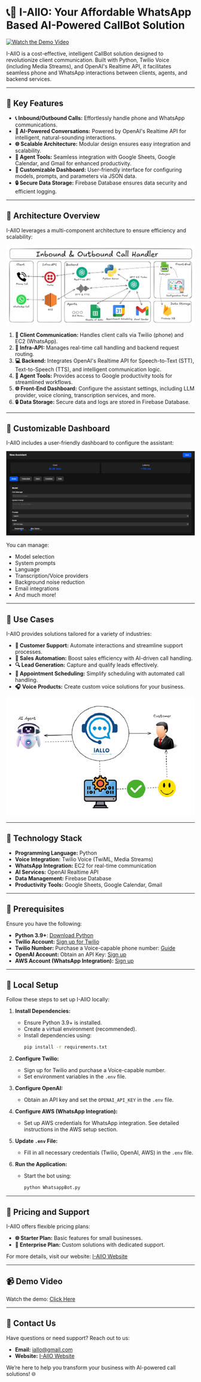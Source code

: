 # 📞🤖 I-AllO: Your Affordable WhatsApp Based AI-Powered CallBot Solution

[![Watch the Demo Video](https://img.shields.io/badge/Demo-Video-blue?style=flat-square)](https://github.com/user-attachments/assets/65c7a9cf-4cb6-413c-a8b5-e483f34b27ab)

I-AllO is a cost-effective, intelligent CallBot solution designed to revolutionize client communication. Built with Python, Twilio Voice (including Media Streams), and OpenAI's Realtime API, it facilitates seamless phone and WhatsApp interactions between clients, agents, and backend services.

---

## 🔹 **Key Features**

- **📞 Inbound/Outbound Calls:** Effortlessly handle phone and WhatsApp communications.
- **🤖 AI-Powered Conversations:** Powered by OpenAI's Realtime API for intelligent, natural-sounding interactions.
- **🌐 Scalable Architecture:** Modular design ensures easy integration and scalability.
- **📅 Agent Tools:** Seamless integration with Google Sheets, Google Calendar, and Gmail for enhanced productivity.
- **🎨 Customizable Dashboard:** User-friendly interface for configuring models, prompts, and parameters via JSON data.
- **🔒 Secure Data Storage:** Firebase Database ensures data security and efficient logging.

---

## 🔹 **Architecture Overview**

I-AllO leverages a multi-component architecture to ensure efficiency and scalability:

![I-AllO Architecture](assets/img/architecture.jpg)

1. **📢 Client Communication:** Handles client calls via Twilio (phone) and EC2 (WhatsApp).
2. **📡 Infra-API:** Manages real-time call handling and backend request routing.
3. **💻 Backend:** Integrates OpenAI's Realtime API for Speech-to-Text (STT), Text-to-Speech (TTS), and intelligent communication logic.
4. **🔧 Agent Tools:** Provides access to Google productivity tools for streamlined workflows.
5. **🌐 Front-End Dashboard:** Configure the assistant settings, including LLM provider, voice cloning, transcription services, and more.
6. **🔒 Data Storage:** Secure data and logs are stored in Firebase Database.

---

## 🔹 **Customizable Dashboard**

I-AllO includes a user-friendly dashboard to configure the assistant:

![I-AllO Dashboard](assets/img/dashboard.png)

You can manage:
- Model selection
- System prompts
- Language
- Transcription/Voice providers
- Background noise reduction
- Email integrations
- And much more!

---

## 🔹 **Use Cases**

I-AllO provides solutions tailored for a variety of industries:

- **📢 Customer Support:** Automate interactions and streamline support processes.
- **🚀 Sales Automation:** Boost sales efficiency with AI-driven call handling.
- **🔍 Lead Generation:** Capture and qualify leads effectively.
- **📅 Appointment Scheduling:** Simplify scheduling with automated call handling.
- **🎧 Voice Products:** Create custom voice solutions for your business.

![I-AllO Service Flow](assets/img/service.png)

---

## 🔹 **Technology Stack**

- **Programming Language:** Python
- **Voice Integration:** Twilio Voice (TwiML, Media Streams)
- **WhatsApp Integration:** EC2 for real-time communication
- **AI Services:** OpenAI Realtime API
- **Data Management:** Firebase Database
- **Productivity Tools:** Google Sheets, Google Calendar, Gmail

---

## 🔹 **Prerequisites**

Ensure you have the following:

- **Python 3.9+**: [Download Python](https://www.python.org/downloads/)
- **Twilio Account:** [Sign up for Twilio](https://www.twilio.com/try-twilio)
- **Twilio Number:** Purchase a Voice-capable phone number: [Guide](https://help.twilio.com/articles/223135247-How-to-Search-for-and-Buy-a-Twilio-Phone-Number-from-Console)
- **OpenAI Account:** Obtain an API Key: [Sign up](https://platform.openai.com/)
- **AWS Account (WhatsApp Integration):** [Sign up](https://aws.amazon.com/)

---

## 🔹 **Local Setup**

Follow these steps to set up I-AllO locally:

1. **Install Dependencies:**
   - Ensure Python 3.9+ is installed.
   - Create a virtual environment (recommended).
   - Install dependencies using:
     ```bash
     pip install -r requirements.txt
     ```

2. **Configure Twilio:**
   - Sign up for Twilio and purchase a Voice-capable number.
   - Set environment variables in the `.env` file.

3. **Configure OpenAI:**
   - Obtain an API key and set the `OPENAI_API_KEY` in the `.env` file.

4. **Configure AWS (WhatsApp Integration):**
   - Set up AWS credentials for WhatsApp integration. See detailed instructions in the AWS setup section.

5. **Update `.env` File:**
   - Fill in all necessary credentials (Twilio, OpenAI, AWS) in the `.env` file.

6. **Run the Application:**
   - Start the bot using:
     ```bash
     python WhatsappBot.py
     ```

---

## 🔹 **Pricing and Support**

I-AllO offers flexible pricing plans:

- **🌐 Starter Plan:** Basic features for small businesses.
- **💼 Enterprise Plan:** Custom solutions with dedicated support.

For more details, visit our website: [I-AllO Website](https://iallo.surge.sh)

---

## 📹 **Demo Video**

Watch the demo: [Click Here](https://drive.google.com/file/d/1ks1iJH1oGigfSrmTN-pWQyPlFJXzODwM/view?usp=drive_link)

---

## 🔹 **Contact Us**

Have questions or need support? Reach out to us:

- **Email:** [iallo@gmail.com](mailto:imaf.progmail.com)
- **Website:** [I-AllO Website](https://iallo.surge.sh)

We’re here to help you transform your business with AI-powered call solutions! 🌐

